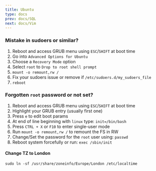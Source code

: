 ```yaml
---
title: Ubuntu
type: docs
prev: docs/SQL
next: docs/Vim
---
```


### Mistake in sudoers or similar?
1. Reboot and access GRUB menu using `ESC`/`SHIFT` at boot time
2. Go into `Advanced Options for Ubuntu`
3. Choose a `Recovery Mode` option
4. Select `root` to `Drop to root shell prompt`
5. `mount -o remount,rw /`
6. Fix your sudoers issue or remove if `/etc/sudoers.d/my_sudoers_file`
7. `reboot`

### Forgotten `root` password or not set?
1. Reboot and access GRUB menu using `ESC`/`SHIFT` at boot time
2. Highlight your GRUB entry (usually first one)
3. Press `e` to edit boot params
4. At end of line beginning with `linux` type: `init=/bin/bash`
5. Press `CTRL + X` or `F10` to enter single-user mode
6. Run `mount -o remount,rw /` to remount the FS in RW
7. Change/Set the password for the `root` user using: `passwd`
8. Reboot system forcefully or run: `exec /sbin/init`

#### Change TZ to London
```
sudo ln -sf /usr/share/zoneinfo/Europe/London /etc/localtime
```
